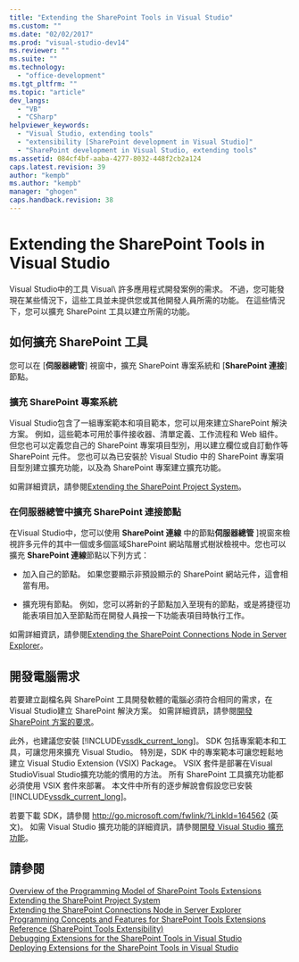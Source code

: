 ```yaml
---
title: "Extending the SharePoint Tools in Visual Studio"
ms.custom: ""
ms.date: "02/02/2017"
ms.prod: "visual-studio-dev14"
ms.reviewer: ""
ms.suite: ""
ms.technology: 
  - "office-development"
ms.tgt_pltfrm: ""
ms.topic: "article"
dev_langs: 
  - "VB"
  - "CSharp"
helpviewer_keywords: 
  - "Visual Studio, extending tools"
  - "extensibility [SharePoint development in Visual Studio]"
  - "SharePoint development in Visual Studio, extending tools"
ms.assetid: 084cf4bf-aaba-4277-8032-448f2cb2a124
caps.latest.revision: 39
author: "kempb"
ms.author: "kempb"
manager: "ghogen"
caps.handback.revision: 38
---
```

# Extending the SharePoint Tools in Visual Studio
  Visual Studio中的工具 Visual\\ 許多應用程式開發案例的需求。  不過，您可能發現在某些情況下，這些工具並未提供您或其他開發人員所需的功能。  在這些情況下，您可以擴充 SharePoint 工具以建立所需的功能。  
  
## 如何擴充 SharePoint 工具  
 您可以在 \[**伺服器總管**\] 視窗中，擴充 SharePoint 專案系統和 \[**SharePoint 連接**\] 節點。  
  
### 擴充 SharePoint 專案系統  
 Visual Studio包含了一組專案範本和項目範本，您可以用來建立SharePoint 解決方案。  例如，這些範本可用於事件接收器、清單定義、工作流程和 Web 組件。  但您也可以定義您自己的 SharePoint 專案項目型別，用以建立欄位或自訂動作等 SharePoint 元件。  您也可以為已安裝於 Visual Studio 中的 SharePoint 專案項目型別建立擴充功能，以及為 SharePoint 專案建立擴充功能。  
  
 如需詳細資訊，請參閱[Extending the SharePoint Project System](../sharepoint/extending-the-sharepoint-project-system.md)。  
  
### 在伺服器總管中擴充 SharePoint 連接節點  
 在Visual Studio中，您可以使用 **SharePoint 連線** 中的節點**伺服器總管** \]視窗來檢視許多元件的其中一個或多個區域SharePoint 網站階層式樹狀檢視中。您也可以擴充  **SharePoint 連線**節點以下列方式：  
  
-   加入自己的節點。  如果您要顯示非預設顯示的 SharePoint 網站元件，這會相當有用。  
  
-   擴充現有節點。  例如，您可以將新的子節點加入至現有的節點，或是將捷徑功能表項目加入至節點而在開發人員按一下功能表項目時執行工作。  
  
 如需詳細資訊，請參閱[Extending the SharePoint Connections Node in Server Explorer](../sharepoint/extending-the-sharepoint-connections-node-in-server-explorer.md)。  
  
## 開發電腦需求  
 若要建立副檔名與 SharePoint 工具開發軟體的電腦必須符合相同的需求，在Visual Studio建立 SharePoint 解決方案。  如需詳細資訊，請參閱[開發 SharePoint 方案的要求](../sharepoint/requirements-for-developing-sharepoint-solutions.md)。  
  
 此外，也建議您安裝 [!INCLUDE[vssdk_current_long](../sharepoint/includes/vssdk-current-long-md.md)]。  SDK 包括專案範本和工具，可讓您用來擴充 Visual Studio。  特別是，SDK 中的專案範本可讓您輕鬆地建立 Visual Studio Extension \(VSIX\) Package。  VSIX 套件是部署在Visual StudioVisual Studio擴充功能的慣用的方法。   所有 SharePoint 工具擴充功能都必須使用 VSIX 套件來部署。  本文件中所有的逐步解說會假設您已安裝 [!INCLUDE[vssdk_current_long](../sharepoint/includes/vssdk-current-long-md.md)]。  
  
 若要下載 SDK，請參閱 [http:\/\/go.microsoft.com\/fwlink\/?LinkId\=164562](http://go.microsoft.com/fwlink/?LinkId=164562) \(英文\)。  如需 Visual Studio 擴充功能的詳細資訊，請參閱[開發 Visual Studio 擴充功能](http://msdn.microsoft.com/library/5b1b5db3-6005-44cf-83b0-e608d7764d14)。  
  
## 請參閱  
 [Overview of the Programming Model of SharePoint Tools Extensions](../sharepoint/overview-of-the-programming-model-of-sharepoint-tools-extensions.md)   
 [Extending the SharePoint Project System](../sharepoint/extending-the-sharepoint-project-system.md)   
 [Extending the SharePoint Connections Node in Server Explorer](../sharepoint/extending-the-sharepoint-connections-node-in-server-explorer.md)   
 [Programming Concepts and Features for SharePoint Tools Extensions](../sharepoint/programming-concepts-and-features-for-sharepoint-tools-extensions.md)   
 [Reference &#40;SharePoint Tools Extensibility&#41;](../sharepoint/reference-sharepoint-tools-extensibility.md)   
 [Debugging Extensions for the SharePoint Tools in Visual Studio](../sharepoint/debugging-extensions-for-the-sharepoint-tools-in-visual-studio.md)   
 [Deploying Extensions for the SharePoint Tools in Visual Studio](../sharepoint/deploying-extensions-for-the-sharepoint-tools-in-visual-studio.md)  
  
  